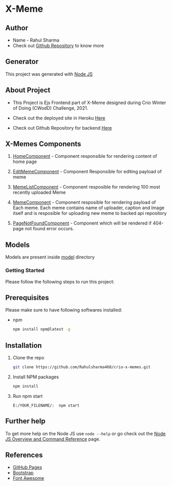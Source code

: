 # X-Meme 

## Author 
* Name - Rahul Sharma
* Check out [Github Repository](https://github.com/Rahulsharma468) to know more

## Generator

This project was generated with [Node JS](https://github.com/nodejs)

## About Project
* This Project is Ejs Frontend part of X-Meme designed during Crio Winter of Doing (CWodD) Challenge, 2021.

* Check out the deployed site in Heroku [Here](https://crio-x-memes.herokuapp.com/)

* Check out Github Repository for backend [Here](https://github.com/Rahulsharma468/crio-x-memes)

## X-Memes Components 
1. [HomeComponent](https://github.com/Rahulsharma468/crio-x-memes/app.js) - Component responsible for rendering content of home page

2. [EditMemeComponent](https://github.com/Rahulsharma468/crio-x-memes/edit) - Component Responsible for editing payload of meme

3. [MemeListComponent](https://github.com/Rahulsharma468/crio-x-memes/view/index.ejs) - Component resposible for rendering 100 most recently uploaded Meme 

4. [MemeComponent](https://github.com/Rahulsharma468/crio-x-memes/view/index.js) - Component resposible for rendering payload of Each meme. Each meme contains name of uploader, caption and Image itself and is resposible for uploading new meme to backed api repository

5. [PageNotFoundComponent](https://github.com/Rahulsharma468/crio-x-memes/view/404.ejs) - Component which will be rendered if 404-page not found error occurs. 

## Models 
Models are present inside [model](https://github.com/Rahulsharma468/crio-x-memes/models/meme.js) directory

### Getting Started

Please follow the following steps to run this project:

## Prerequisites

Please make sure to have following softwares installed:
* npm
  ```sh
  npm install npm@latest -g
  ```

## Installation

1. Clone the repo
   ```sh
   git clone https://github.com/Rahulsharma468/crio-x-memes.git
   ```
2. Install NPM packages
   ```sh
   npm install
   ```
3. Run npm start 
    ```JS
   E:/YOUR_FILENAME/:  npm start
   ```

## Further help

To get more help on the Node JS use `node --help` or go check out the [Node JS Overview and Command Reference](https://github.com/nodejs) page.

## References

* [GitHub Pages](https://github.com/)
* [Bootstrap](https://getbootstrap.com/)
* [Font Awesome](https://fontawesome.com)